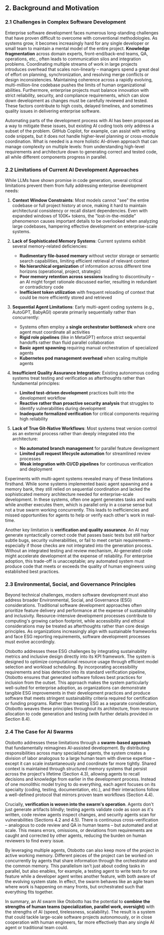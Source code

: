 ## 2. Background and Motivation

### 2.1 Challenges in Complex Software Development

Enterprise software development faces numerous long-standing challenges that have proven difficult to overcome with conventional methodologies. As systems grow, it becomes increasingly hard for any single developer or small team to maintain a mental model of the entire project. **Knowledge fragmentation** across domain experts, front-end/back-end teams, QA, operations, etc., often leads to communication silos and integration problems. Coordinating multiple streams of work in large projects introduces overhead that scales non-linearly – managers spend a great deal of effort on planning, synchronization, and resolving merge conflicts or design inconsistencies. Maintaining coherence across a rapidly evolving, multi-million-line codebase pushes the limits of human organizational abilities. Furthermore, enterprise projects must balance innovation with strict reliability, security, and compliance requirements, which can slow down development as changes must be carefully reviewed and tested. These factors contribute to high costs, delayed timelines, and sometimes quality issues in delivering enterprise software.

Automating parts of the development process with AI has been proposed as a way to mitigate these issues, but existing AI coding tools only address a subset of the problem. GitHub Copilot, for example, can assist with writing code snippets, but it does not handle higher-level planning or cross-module coordination. What is needed is a more holistic AI-driven approach that can manage complexity on multiple levels: from understanding high-level requirements and architecture down to generating correct and tested code, all while different components progress in parallel.

### 2.2 Limitations of Current AI Development Approaches

While LLMs have shown promise in code generation, several critical limitations prevent them from fully addressing enterprise development needs:

1. **Context Window Constraints**: Most models cannot "see" the entire codebase or full project history at once, making it hard to maintain architectural consistency or recall distant dependencies. Even with expanded windows of 100K+ tokens, the "lost-in-the-middle" phenomenon causes important details to be overlooked when analyzing large codebases, hampering effective development on enterprise-scale systems.

2. **Lack of Sophisticated Memory Systems**: Current systems exhibit several memory-related deficiencies:
   - **Rudimentary file-based memory** without vector storage or semantic search capabilities, limiting efficient retrieval of relevant context
   - **No hierarchical organization** of information across different time horizons (operational, project, strategic)
   - **Poor memory retention across sessions** leading to discontinuity – an AI might forget rationale discussed earlier, resulting in redundant or contradictory code
   - **Inefficient token utilization** with frequent reloading of context that could be more efficiently stored and retrieved

3. **Sequential Agent Limitations**: Early multi-agent coding systems (e.g., AutoGPT, BabyAGI) operate primarily sequentially rather than concurrently:
   - Systems often employ a **single orchestrator bottleneck** where one agent must coordinate all activities
   - **Rigid role pipelines** (like in MetaGPT) enforce strict sequential handoffs rather than fluid parallel collaboration
   - **Basic agent spawning** requiring manual orchestration of specialized agents
   - **Kubernetes pod management overhead** when scaling multiple agents

4. **Insufficient Quality Assurance Integration**: Existing autonomous coding systems treat testing and verification as afterthoughts rather than fundamental principles:
   - **Limited test-driven development** practices built into the development workflow
   - **Reactive rather than proactive security analysis** that struggles to identify vulnerabilities during development
   - **Inadequate formalized verification** for critical components requiring high reliability

5. **Lack of True Git-Native Workflows**: Most systems treat version control as an external process rather than deeply integrated into the architecture:
   - **No automated branch management** for parallel feature development
   - **Limited pull request lifecycle automation** for streamlined review processes
   - **Weak integration with CI/CD pipelines** for continuous verification and deployment

Experiments with multi-agent systems revealed many of these limitations firsthand. While some systems implemented basic agent spawning and a memory bank, they still relied on sequential coordination and lacked the sophisticated memory architecture needed for enterprise-scale development. In these systems, often one agent generates tasks and waits while another executes them, which is parallel only in a coarse sense but not a true swarm working concurrently. This leads to inefficiencies and missed opportunities for agents to help or verify each other's work in real-time.

Another key limitation is **verification and quality assurance**. An AI may generate syntactically correct code that passes basic tests but still harbor subtle bugs, security vulnerabilities, or fail to meet certain requirements – especially if those checks are not integrated into the generation process. Without an integrated testing and review mechanism, AI-generated code might accelerate development at the expense of reliability. For enterprise adoption, this trade-off is unacceptable; any automated system must produce code that meets or exceeds the quality of human engineers using established best practices.

### 2.3 Environmental, Social, and Governance Principles

Beyond technical challenges, modern software development must also address broader Environmental, Social, and Governance (ESG) considerations. Traditional software development approaches often prioritize feature delivery and performance at the expense of sustainability and inclusivity. Resource-intensive development processes contribute to computing's growing carbon footprint, while accessibility and ethical considerations may be treated as afterthoughts rather than core design principles. As organizations increasingly align with sustainable frameworks and face ESG reporting requirements, software development processes must evolve accordingly.

Otobotto addresses these ESG challenges by integrating sustainability metrics and inclusive design directly into its KPI framework. The system is designed to optimize computational resource usage through efficient model selection and workload scheduling. By incorporating accessibility requirements and bias detection into its standard verification pipeline, Otobotto ensures that generated software follows best practices for inclusion from the outset. This approach makes the system particularly well-suited for enterprise adoption, as organizations can demonstrate tangible ESG improvements in their development practices and produce software that meets stringent sustainability criteria required for certification or funding programs. Rather than treating ESG as a separate consideration, Otobotto weaves these principles throughout its architecture, from resource allocation to code generation and testing (with further details provided in Section 8.4).

### 2.4 The Case for AI Swarms

Otobotto addresses these limitations through a **swarm-based approach** that fundamentally reimagines AI-assisted development. By distributing responsibilities across many specialized agents, the system creates a division of labor analogous to a large human team with diverse expertise – except it can scale instantaneously and coordinate far more tightly. Shared context is maintained through structured memory systems that persist across the project's lifetime (Section 4.3), allowing agents to recall decisions and knowledge from earlier in the development process. Instead of one monolithic model trying to do everything, each agent focuses on its specialty (coding, testing, documentation, etc.), and their interactions follow a well-defined protocol that mirrors proven team workflows (Section 4.4).

Crucially, **verification is woven into the swarm's operation**. Agents don't just generate artifacts blindly; testing agents validate code as soon as it's written, code review agents inspect changes, and security agents scan for vulnerabilities (Sections 4.2 and 4.5). There is continuous cross-verification – analogous to code review and QA in human teams – but automated and at scale. This means errors, omissions, or deviations from requirements are caught and corrected by other agents, reducing the burden on human reviewers to find every issue.

By leveraging multiple agents, Otobotto can also keep more of the project in active working memory. Different pieces of the project can be worked on concurrently by agents that share information through the orchestrator and the common memory. This parallelism isn't just about coding tasks in parallel, but also enables, for example, a testing agent to write tests for one feature while a developer agent writes another feature, with both aware of the evolving system state. In effect, the swarm behaves like an agile team where work is happening on many fronts, but orchestrated such that everything fits together.

In summary, an AI swarm like Otobotto has the potential to **combine the strengths of human teams (specialization, parallel work, oversight)** with the strengths of AI (speed, tirelessness, scalability). The result is a system that could tackle large-scale software projects autonomously, or in close cooperation with human engineers, far more effectively than any single AI agent or traditional team could.

